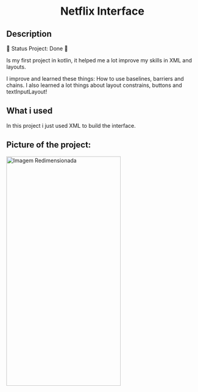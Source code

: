 <H1 align="center">Netflix Interface</H1>

<H2>Description</H2>

<p>🚧  Status Project: Done 🚧</p>
<p>Is my first project in kotlin, it helped me a lot improve my skills in XML and layouts.</p>
<p>I improve and learned these things: How to use baselines, barriers and chains. I also learned a lot things about layout constrains, buttons and textInputLayout!</p>

<H2>What i used</H2>
<P>In this project i just used XML to build the interface.</P>
  
<H2>Picture of the project:</H2>


<img src="https://github.com/gitGustavoH/netflixInterface/assets/128552810/241460d5-e059-45dc-9036-6dbacb7d45be" alt="Imagem Redimensionada" align="center" width="300" height="600">

